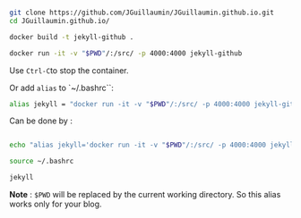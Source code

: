 

```bash

git clone https://github.com/JGuillaumin/JGuillaumin.github.io.git
cd JGuillaumin.github.io/

docker build -t jekyll-github .

docker run -it -v "$PWD"/:/src/ -p 4000:4000 jekyll-github

```
Use `Ctrl-C`to stop the container.


Or add `alias` to `~/.bashrc``: 

```bash
alias jekyll = "docker run -it -v "$PWD"/:/src/ -p 4000:4000 jekyll-github"
```

Can be done by :
```bash 

echo "alias jekyll='docker run -it -v "$PWD"/:/src/ -p 4000:4000 jekyll-github' " >> ~/.bashrc

source ~/.bashrc

jekyll
```

**Note** : `$PWD` will be replaced by the current working directory. So this alias works only for your blog. 



